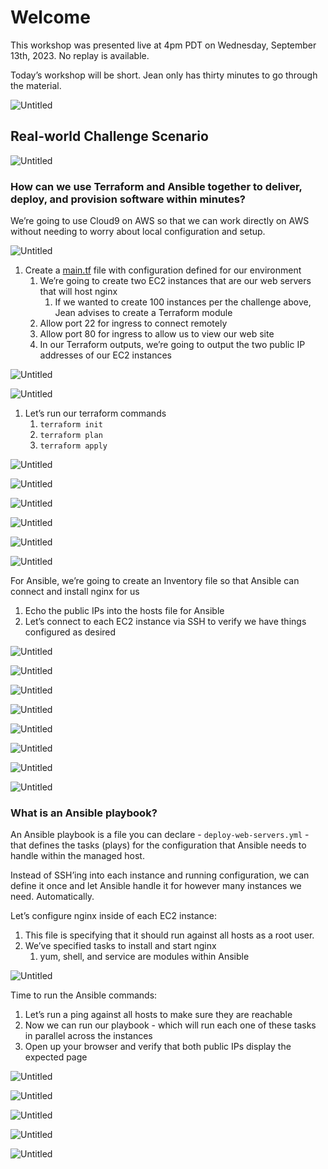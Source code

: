 # Welcome

This workshop was presented live at 4pm PDT on Wednesday, September 13th, 2023. No replay is available.

Today’s workshop will be short. Jean only has thirty minutes to go through the material.

![Untitled](2023%2009%2013%20Hands-on%20Terraform%20+%20Ansible%20on%20AWS%2089a02a6b0dc84cada3297bc327665117/Untitled.png)

## Real-world Challenge Scenario

![Untitled](2023%2009%2013%20Hands-on%20Terraform%20+%20Ansible%20on%20AWS%2089a02a6b0dc84cada3297bc327665117/Untitled%201.png)

### How can we use Terraform and Ansible together to deliver, deploy, and provision software within minutes?

We’re going to use Cloud9 on AWS so that we can work directly on AWS without needing to worry about local configuration and setup.

![Untitled](2023%2009%2013%20Hands-on%20Terraform%20+%20Ansible%20on%20AWS%2089a02a6b0dc84cada3297bc327665117/Untitled%202.png)

1. Create a [main.tf](http://main.tf) file with configuration defined for our environment
   1. We’re going to create two EC2 instances that are our web servers that will host nginx
      1. If we wanted to create 100 instances per the challenge above, Jean advises to create a Terraform module
   2. Allow port 22 for ingress to connect remotely
   3. Allow port 80 for ingress to allow us to view our web site
   4. In our Terraform outputs, we’re going to output the two public IP addresses of our EC2 instances

![Untitled](2023%2009%2013%20Hands-on%20Terraform%20+%20Ansible%20on%20AWS%2089a02a6b0dc84cada3297bc327665117/Untitled%203.png)

![Untitled](2023%2009%2013%20Hands-on%20Terraform%20+%20Ansible%20on%20AWS%2089a02a6b0dc84cada3297bc327665117/Untitled%204.png)

1. Let’s run our terraform commands
   1. `terraform init`
   2. `terraform plan`
   3. `terraform apply`

![Untitled](2023%2009%2013%20Hands-on%20Terraform%20+%20Ansible%20on%20AWS%2089a02a6b0dc84cada3297bc327665117/Untitled%205.png)

![Untitled](2023%2009%2013%20Hands-on%20Terraform%20+%20Ansible%20on%20AWS%2089a02a6b0dc84cada3297bc327665117/Untitled%206.png)

![Untitled](2023%2009%2013%20Hands-on%20Terraform%20+%20Ansible%20on%20AWS%2089a02a6b0dc84cada3297bc327665117/Untitled%207.png)

![Untitled](2023%2009%2013%20Hands-on%20Terraform%20+%20Ansible%20on%20AWS%2089a02a6b0dc84cada3297bc327665117/Untitled%208.png)

![Untitled](2023%2009%2013%20Hands-on%20Terraform%20+%20Ansible%20on%20AWS%2089a02a6b0dc84cada3297bc327665117/Untitled%209.png)

![Untitled](2023%2009%2013%20Hands-on%20Terraform%20+%20Ansible%20on%20AWS%2089a02a6b0dc84cada3297bc327665117/Untitled%2010.png)

For Ansible, we’re going to create an Inventory file so that Ansible can connect and install nginx for us

1. Echo the public IPs into the hosts file for Ansible
2. Let’s connect to each EC2 instance via SSH to verify we have things configured as desired

![Untitled](2023%2009%2013%20Hands-on%20Terraform%20+%20Ansible%20on%20AWS%2089a02a6b0dc84cada3297bc327665117/Untitled%2011.png)

![Untitled](2023%2009%2013%20Hands-on%20Terraform%20+%20Ansible%20on%20AWS%2089a02a6b0dc84cada3297bc327665117/Untitled%2012.png)

![Untitled](2023%2009%2013%20Hands-on%20Terraform%20+%20Ansible%20on%20AWS%2089a02a6b0dc84cada3297bc327665117/Untitled%2013.png)

![Untitled](2023%2009%2013%20Hands-on%20Terraform%20+%20Ansible%20on%20AWS%2089a02a6b0dc84cada3297bc327665117/Untitled%2014.png)

![Untitled](2023%2009%2013%20Hands-on%20Terraform%20+%20Ansible%20on%20AWS%2089a02a6b0dc84cada3297bc327665117/Untitled%2015.png)

![Untitled](2023%2009%2013%20Hands-on%20Terraform%20+%20Ansible%20on%20AWS%2089a02a6b0dc84cada3297bc327665117/Untitled%2016.png)

![Untitled](2023%2009%2013%20Hands-on%20Terraform%20+%20Ansible%20on%20AWS%2089a02a6b0dc84cada3297bc327665117/Untitled%2017.png)

![Untitled](2023%2009%2013%20Hands-on%20Terraform%20+%20Ansible%20on%20AWS%2089a02a6b0dc84cada3297bc327665117/Untitled%2018.png)

### What is an Ansible playbook?

An Ansible playbook is a file you can declare - `deploy-web-servers.yml` - that defines the tasks (plays) for the configuration that Ansible needs to handle within the managed host.

Instead of SSH’ing into each instance and running configuration, we can define it once and let Ansible handle it for however many instances we need. Automatically.

Let’s configure nginx inside of each EC2 instance:

1. This file is specifying that it should run against all hosts as a root user.
2. We’ve specified tasks to install and start nginx
   1. yum, shell, and service are modules within Ansible

![Untitled](2023%2009%2013%20Hands-on%20Terraform%20+%20Ansible%20on%20AWS%2089a02a6b0dc84cada3297bc327665117/Untitled%2019.png)

Time to run the Ansible commands:

1. Let’s run a ping against all hosts to make sure they are reachable
2. Now we can run our playbook - which will run each one of these tasks in parallel across the instances
3. Open up your browser and verify that both public IPs display the expected page

![Untitled](2023%2009%2013%20Hands-on%20Terraform%20+%20Ansible%20on%20AWS%2089a02a6b0dc84cada3297bc327665117/Untitled%2020.png)

![Untitled](2023%2009%2013%20Hands-on%20Terraform%20+%20Ansible%20on%20AWS%2089a02a6b0dc84cada3297bc327665117/Untitled%2021.png)

![Untitled](2023%2009%2013%20Hands-on%20Terraform%20+%20Ansible%20on%20AWS%2089a02a6b0dc84cada3297bc327665117/Untitled%2022.png)

![Untitled](2023%2009%2013%20Hands-on%20Terraform%20+%20Ansible%20on%20AWS%2089a02a6b0dc84cada3297bc327665117/Untitled%2023.png)

![Untitled](2023%2009%2013%20Hands-on%20Terraform%20+%20Ansible%20on%20AWS%2089a02a6b0dc84cada3297bc327665117/Untitled%2024.png)

